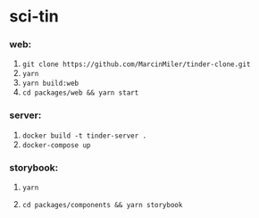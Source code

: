 # sci-tin
### web:

1. `git clone https://github.com/MarcinMiler/tinder-clone.git`
2. `yarn`
3. `yarn build:web`
4. `cd packages/web && yarn start`

### server:

1. `docker build -t tinder-server .`
2. `docker-compose up`

### storybook:

1. `yarn` 

2. `cd packages/components && yarn storybook`
